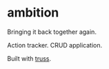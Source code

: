 # ambition

Bringing it back together again.

Action tracker. CRUD application.

Built with [truss](https://github.com/TuneLab/truss).
